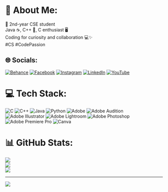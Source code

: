 # 💫 About Me:
👋 2nd-year CSE student<br>Java ☕, C++ 🚀, C enthusiast 🖥️<br>Coding for curiosity and collaboration 💻✨<br>#CS #CodePassion


## 🌐 Socials:
[![Behance](https://img.shields.io/badge/Behance-1769ff?logo=behance&logoColor=white)](https://behance.net/mahmoudhasan13) [![Facebook](https://img.shields.io/badge/Facebook-%231877F2.svg?logo=Facebook&logoColor=white)](https://facebook.com/mhbaws) [![Instagram](https://img.shields.io/badge/Instagram-%23E4405F.svg?logo=Instagram&logoColor=white)](https://instagram.com/mhbaws) [![LinkedIn](https://img.shields.io/badge/LinkedIn-%230077B5.svg?logo=linkedin&logoColor=white)](https://linkedin.com/in/mahmoud-hussain-a2a519245) [![YouTube](https://img.shields.io/badge/YouTube-%23FF0000.svg?logo=YouTube&logoColor=white)](https://www.youtube.com/channel/UCsJLfAAGY9RfEPK06aB-n7w) 

# 💻 Tech Stack:
![C](https://img.shields.io/badge/c-%2300599C.svg?style=for-the-badge&logo=c&logoColor=white) ![C++](https://img.shields.io/badge/c++-%2300599C.svg?style=for-the-badge&logo=c%2B%2B&logoColor=white) ![Java](https://img.shields.io/badge/java-%23ED8B00.svg?style=for-the-badge&logo=openjdk&logoColor=white) ![Python](https://img.shields.io/badge/python-3670A0?style=for-the-badge&logo=python&logoColor=ffdd54) ![Adobe](https://img.shields.io/badge/adobe-%23FF0000.svg?style=for-the-badge&logo=adobe&logoColor=white) ![Adobe Audition](https://img.shields.io/badge/Adobe%20Audition-9999FF.svg?style=for-the-badge&logo=Adobe%20Audition&logoColor=white) ![Adobe Illustrator](https://img.shields.io/badge/adobe%20illustrator-%23FF9A00.svg?style=for-the-badge&logo=adobe%20illustrator&logoColor=white) ![Adobe Lightroom](https://img.shields.io/badge/Adobe%20Lightroom-31A8FF.svg?style=for-the-badge&logo=Adobe%20Lightroom&logoColor=white) ![Adobe Photoshop](https://img.shields.io/badge/adobe%20photoshop-%2331A8FF.svg?style=for-the-badge&logo=adobe%20photoshop&logoColor=white) ![Adobe Premiere Pro](https://img.shields.io/badge/Adobe%20Premiere%20Pro-9999FF.svg?style=for-the-badge&logo=Adobe%20Premiere%20Pro&logoColor=white) ![Canva](https://img.shields.io/badge/Canva-%2300C4CC.svg?style=for-the-badge&logo=Canva&logoColor=white)
# 📊 GitHub Stats:
![](https://github-readme-stats.vercel.app/api?username=Mahmoud-Hussain&theme=radical&hide_border=true&include_all_commits=false&count_private=false)<br/>
![](https://github-readme-streak-stats.herokuapp.com/?user=Mahmoud-Hussain&theme=radical&hide_border=true)<br/>
![](https://github-readme-stats.vercel.app/api/top-langs/?username=Mahmoud-Hussain&theme=radical&hide_border=true&include_all_commits=false&count_private=false&layout=compact)

---
[![](https://visitcount.itsvg.in/api?id=Mahmoud-Hussain&icon=0&color=0)](https://visitcount.itsvg.in)

<!-- Proudly created with GPRM ( https://gprm.itsvg.in ) -->
